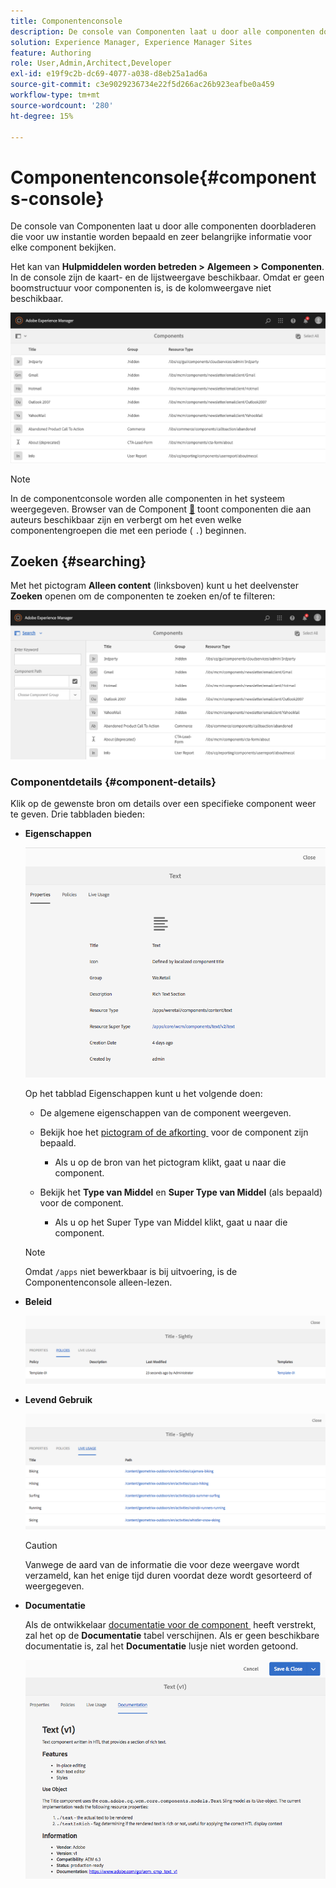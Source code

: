 ```yaml
---
title: Componentenconsole
description: De console van Componenten laat u door alle componenten doorbladeren die voor uw instantie worden bepaald en zeer belangrijke informatie voor elke component bekijken.
solution: Experience Manager, Experience Manager Sites
feature: Authoring
role: User,Admin,Architect,Developer
exl-id: e19f9c2b-dc69-4077-a038-d8eb25a1ad6a
source-git-commit: c3e9029236734e22f5d266ac26b923eafbe0a459
workflow-type: tm+mt
source-wordcount: '280'
ht-degree: 15%

---
```


# Componentenconsole{#components-console}

De console van Componenten laat u door alle componenten doorbladeren die voor uw instantie worden bepaald en zeer belangrijke informatie voor elke component bekijken.

Het kan van **Hulpmiddelen worden betreden >** **Algemeen >** **Componenten**. In de console zijn de kaart- en de lijstweergave beschikbaar. Omdat er geen boomstructuur voor componenten is, is de kolomweergave niet beschikbaar.

![&#x200B; scherm-shot_2019-03-05at113145 &#x200B;](assets/screen-shot_2019-03-05at113145.png)

>[!NOTE]
>
>In de componentconsole worden alle componenten in het systeem weergegeven. Browser van de Component [&#128279;](/help/sites-authoring/author-environment-tools.md#components-browser) toont componenten die aan auteurs beschikbaar zijn en verbergt om het even welke componentengroepen die met een periode ( `.`) beginnen.

## Zoeken {#searching}

Met het pictogram **Alleen content** (linksboven) kunt u het deelvenster **Zoeken** openen om de componenten te zoeken en/of te filteren:

![&#x200B; scherm-shot_2019-03-05at113251 &#x200B;](assets/screen-shot_2019-03-05at113251.png)

### Componentdetails {#component-details}

Klik op de gewenste bron om details over een specifieke component weer te geven. Drie tabbladen bieden:

* **Eigenschappen**

  ![&#x200B; screen_shot_2018-03-27at165847 &#x200B;](assets/screen_shot_2018-03-27at165847.png)

  Op het tabblad Eigenschappen kunt u het volgende doen:

   * De algemene eigenschappen van de component weergeven.
   * Bekijk hoe het [&#x200B; pictogram of de afkorting &#x200B;](/help/sites-developing/components-basics.md#component-icon-in-touch-ui) voor de component zijn bepaald.

      * Als u op de bron van het pictogram klikt, gaat u naar die component.

   * Bekijk het **Type van Middel** en **Super Type van Middel** (als bepaald) voor de component.

      * Als u op het Super Type van Middel klikt, gaat u naar die component.

  >[!NOTE]
  >
  >Omdat `/apps` niet bewerkbaar is bij uitvoering, is de Componentenconsole alleen-lezen.

* **Beleid**

  ![&#x200B; Beleid &#x200B;](assets/chlimage_1-169.png)

* **Levend Gebruik**

  ![&#x200B; Levend Gebruik &#x200B;](assets/chlimage_1-170.png)

  >[!CAUTION]
  >
  >Vanwege de aard van de informatie die voor deze weergave wordt verzameld, kan het enige tijd duren voordat deze wordt gesorteerd of weergegeven.

* **Documentatie**

  Als de ontwikkelaar [&#x200B; documentatie voor de component &#x200B;](/help/sites-developing/developing-components.md#documenting-your-component) heeft verstrekt, zal het op de **Documentatie** tabel verschijnen. Als er geen beschikbare documentatie is, zal het **Documentatie** lusje niet worden getoond.

  ![&#x200B; Documentatie &#x200B;](assets/chlimage_1-171.png)
